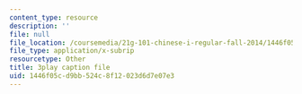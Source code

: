 ```yaml
---
content_type: resource
description: ''
file: null
file_location: /coursemedia/21g-101-chinese-i-regular-fall-2014/1446f05cd9bb524c8f12023d6d7e07e3_jBNVKat3GoQ.vtt
file_type: application/x-subrip
resourcetype: Other
title: 3play caption file
uid: 1446f05c-d9bb-524c-8f12-023d6d7e07e3
---
```

